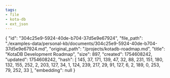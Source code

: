 ```yaml
---
tags:
- file
- kota-db
- ext_json
---
```

{
  "id": "304c25e9-5924-40de-b704-37d5e9e67924",
  "file_path": "./examples-data/personal-kb/documents/304c25e9-5924-40de-b704-37d5e9e67924.md",
  "original_path": "/projects/kotadb-roadmap.md",
  "title": "KotaDB Development Roadmap",
  "size": 897,
  "created": 1754608242,
  "updated": 1754608242,
  "hash": [
    145,
    37,
    171,
    139,
    47,
    32,
    88,
    231,
    151,
    180,
    132,
    155,
    252,
    2,
    203,
    127,
    34,
    1,
    124,
    239,
    217,
    29,
    91,
    127,
    6,
    2,
    189,
    0,
    253,
    79,
    252,
    33
  ],
  "embedding": null
}